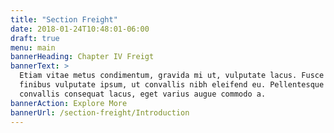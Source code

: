 ```yaml
---
title: "Section Freight"
date: 2018-01-24T10:48:01-06:00
draft: true
menu: main
bannerHeading: Chapter IV Freigt
bannerText: >
  Etiam vitae metus condimentum, gravida mi ut, vulputate lacus. Fusce
  finibus vulputate ipsum, ut convallis nibh eleifend eu. Pellentesque
  convallis consequat lacus, eget varius augue commodo a.
bannerAction: Explore More
bannerUrl: /section-freight/Introduction
---
```

